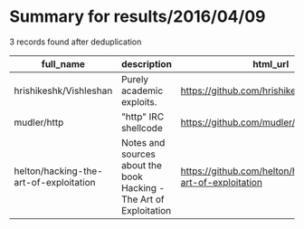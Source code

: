 
# Summary for results/2016/04/09
    
3 records found after deduplication

| full_name | description | html_url | matched_list | matched_count | pushed_at | size | stargazers_count | language | forks_count |
|----------------------------------------|--------------------------------------------------------------------|-----------------------------------------------------------|----------------|-----------------|---------------------------|--------|--------------------|------------|---------------|
| hrishikeshk/Vishleshan | Purely academic exploits. | https://github.com/hrishikeshk/Vishleshan | ['exploit'] | 1 | 2016-04-09 12:12:32+00:00 | 26 | 1 | C++ | 0 |
| mudler/http | "http" IRC shellcode | https://github.com/mudler/http | ['shellcode'] | 1 | 2016-04-09 15:22:41+00:00 | 24 | 4 | Perl | 0 |
| helton/hacking-the-art-of-exploitation | Notes and sources about the book Hacking - The Art of Exploitation | https://github.com/helton/hacking-the-art-of-exploitation | ['exploit'] | 1 | 2016-04-09 22:21:28+00:00 | 40 | 0 | C | 0 |

